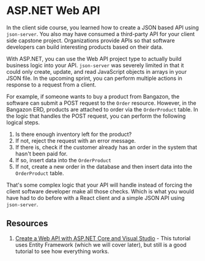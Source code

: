 # ASP.NET Web API

In the client side course, you learned how to create a JSON based API using `json-server`. You also may have consumed a third-party API for your client side capstone project. Organizations provide APIs so that software developers can build interesting products based on their data.

With ASP.NET, you can use the Web API project type to actually build business logic into your API. `json-server` was severely limited in that it could only create, update, and read JavaScript objects in arrays in your JSON file. In the upcoming sprint, you can perform multiple actions in response to a request from a client.

For example, if someone wants to buy a product from Bangazon, the software can submit a POST request to the `Order` resource. However, in the Bangazon ERD, products are attached to order via the `OrderProduct` table. In the logic that handles the POST request, you can perform the following logical steps.

1. Is there enough inventory left for the product?
1. If not, reject the request with an error message.
1. If there is, check if the customer already has an order in the system that hasn't been paid for.
1. If so, insert data into the `OrderProduct`
1. If not, create a new order in the database and then insert data into the `OrderProduct` table.

That's some complex logic that your API will handle instead of forcing the client software developer make all those checks. Which is what you would have had to do before with a React client and a simple JSON API using `json-server`.

## Resources

1. [Create a Web API with ASP.NET Core and Visual Studio](https://docs.microsoft.com/en-us/aspnet/core/tutorials/first-web-api?view=aspnetcore-3.0) - This tutorial uses Entity Framework (which we will cover later), but still is a good tutorial to see how everything works.
